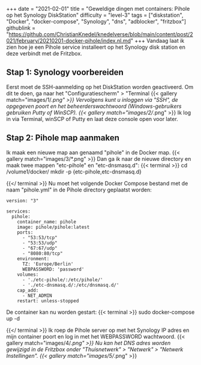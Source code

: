 +++
date = "2021-02-01"
title = "Geweldige dingen met containers: Pihole op het Synology DiskStation"
difficulty = "level-3"
tags = ["diskstation", "Docker", "docker-compose", "Synology", "dns", "adblocker", "fritzbox"]
githublink = "https://github.com/ChristianKnedel/knedelverse/blob/main/content/post/2021/february/20210201-docker-pihole/index.nl.md"
+++
Vandaag laat ik zien hoe je een Pihole service installeert op het Synology disk station en deze verbindt met de Fritzbox.
## Stap 1: Synology voorbereiden
Eerst moet de SSH-aanmelding op het DiskStation worden geactiveerd. Om dit te doen, ga naar het "Configuratiescherm" > "Terminal
{{< gallery match="images/1/*.png" >}}
Vervolgens kunt u inloggen via "SSH", de opgegeven poort en het beheerderswachtwoord (Windows-gebruikers gebruiken Putty of WinSCP).
{{< gallery match="images/2/*.png" >}}
Ik log in via Terminal, winSCP of Putty en laat deze console open voor later.
## Stap 2: Pihole map aanmaken
Ik maak een nieuwe map aan genaamd "pihole" in de Docker map.
{{< gallery match="images/3/*.png" >}}
Dan ga ik naar de nieuwe directory en maak twee mappen "etc-pihole" en "etc-dnsmasq.d":
{{< terminal >}}
cd /volume1/docker/
mkdir -p {etc-pihole,etc-dnsmasq.d}

{{</ terminal >}}
Nu moet het volgende Docker Compose bestand met de naam "pihole.yml" in de Pihole directory geplaatst worden:
```
version: "3"

services:
  pihole:
    container_name: pihole
    image: pihole/pihole:latest
    ports:
      - "53:53/tcp"
      - "53:53/udp"
      - "67:67/udp"
      - "8080:80/tcp"
    environment:
      TZ: 'Europe/Berlin'
      WEBPASSWORD: 'password'
    volumes:
      - './etc-pihole/:/etc/pihole/'
      - './etc-dnsmasq.d/:/etc/dnsmasq.d/'
    cap_add:
      - NET_ADMIN
    restart: unless-stopped

```
De container kan nu worden gestart:
{{< terminal >}}
sudo docker-compose up -d

{{</ terminal >}}
Ik roep de Pihole server op met het Synology IP adres en mijn container poort en log in met het WEBPASSWORD wachtwoord.
{{< gallery match="images/4/*.png" >}}
Nu kan het DNS adres worden gewijzigd in de Fritzbox onder "Thuisnetwerk" > "Netwerk" > "Netwerk Instellingen".
{{< gallery match="images/5/*.png" >}}